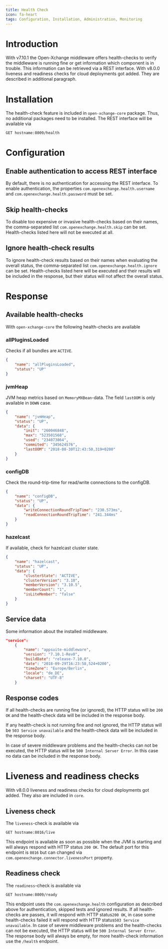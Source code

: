 ```yaml
---
title: Health Check
icon: fa-heart
tags: Configuration, Installation, Administration, Monitoring
---
```


# Introduction
With v7.10.1 the Open-Xchange middleware offers health-checks to verify the middleware is running fine or get information which component is in trouble. This information can be retrieved via a REST interface.
With v8.0.0 liveness and readiness checks for cloud deployments got added. They are described in additional paragraph.


# Installation
The health-check feature is included in ``open-xchange-core`` package. Thus, no additional packages need to be installed. The REST interface will be available via

```
GET hostname:8009/health
```


# Configuration

## Enable authentication to access REST interface
By default, there is no authentication for accessing the REST interface. To enable authentication, the properties ``com.openexchange.health.username`` and ``com.openexchange.health.password`` must be set.


## Skip health-checks
To disable too expensive or invasive health-checks based on their names, the comma-separated list ``com.openexchange.health.skip`` can be set. Health-checks listed here will not be executed at all.


## Ignore health-check results
To ignore health-check results based on their names when evaluating the overall status, the comma-separated list ``com.openexchange.health.ignore`` can be set. Health-checks listed here will be executed and their results will be included in the response, but their status will not affect the overall status.


# Response

## Available health-checks

With ``open-xchange-core`` the following health-checks are available


### allPluginsLoaded
Checks if all bundles are ``ACTIVE``.

```json
{
    "name": "allPluginsLoaded",
    "status": "UP"
}
```


### jvmHeap
JVM heap metrics based on ``MemoryMXBean``-data. The field ``lastOOM`` is only available in ``DOWN`` case.

```json
{
    "name": "jvmHeap",
    "status": "UP",
    "data": {
        "init": "260046848",
        "max": "523501568",
        "used": "234073864",
        "commited": "345624576",
        "lastOOM": "2018-08-30T12:43:50,319+0200"
    }
}
```


### configDB
Check the round-trip-time for read/write connections to the configDB.

```json
{
    "name": "configDB",
    "status": "UP",
    "data": {
        "writeConnectionRoundTripTime": "230.573ms",
        "readConnectionRoundTripTime": "241.344ms"
    }
}
```


### hazelcast
If available, check for hazelcast cluster state.

```json
{
    "name": "hazelcast",
    "status": "UP",
    "data": {
        "clusterState": "ACTIVE",
        "clusterVersion": "3.10",
        "memberVersion": "3.10.5",
        "memberCount": "1",
        "isLiteMember": "false"
    }
}
```


## Service data
Some information about the installed middleware.

```json
"service":
    {
        "name": "appsuite-middleware",
        "version": "7.10.1-Rev0",
        "buildDate": "release-7.10.0",
        "date": "2018-09-29T16:23:58,524+0200",
        "timeZone": "Europe/Berlin",
        "locale": "de_DE",
        "charset": "UTF-8"
    }
```


## Response codes
If all health-checks are running fine (or ignored), the HTTP status will be ``200 OK`` and the health-check data will be included in the response body.

If any health-check is not running fine and not ignored, the HTTP status will be ``503 Service unavailable`` and the health-check data will be included in the response body.

In case of severe middleware problems and the health-checks can not be executed, the HTTP status will be ``500 Internal Server Error``. In this case no data can be included in the response body.

# Liveness and readiness checks
With v8.0.0 liveness and readiness checks for cloud deployments got added. They also are included in ``core``.

## Liveness check
The ``liveness``-check is available via

```
GET hostname:8016/live
```
This endpoint is available as soon as possible when the JVM is starting and will always respond with HTTP status ``200 OK``. The default port for this endpoint is ``8016`` but can changed via ``com.openexchange.connector.livenessPort`` property.

## Readiness check
The ``readiness``-check is available via

```
GET hostname:8009/ready
```
This endpoint uses the ``com.openexchange.health`` configuration as described above for authentication, skipped tests and ignored results. If all health-checks are passes, it will respond with HTTP status``200 OK``, in case some health-checks failed it will respond with HTTP status``503 Service unavailable``. In case of severe middleware problems and the health-checks can not be executed, the HTTP status will be ``500 Internal Server Error``. The response body will always be empty, for more health-check information use the ``/health`` endpoint.